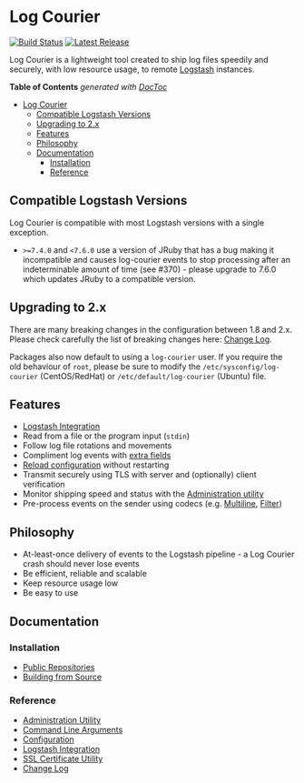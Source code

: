 # Log Courier

[![Build Status](https://img.shields.io/travis/driskell/log-courier/master.svg)](https://travis-ci.org/driskell/log-courier)
[![Latest Release](https://img.shields.io/github/release/driskell/log-courier.svg)](https://github.com/driskell/log-courier/releases/latest)

Log Courier is a lightweight tool created to ship log files speedily and
securely, with low resource usage, to remote [Logstash](http://logstash.net)
instances.

<!-- START doctoc generated TOC please keep comment here to allow auto update -->
<!-- DON'T EDIT THIS SECTION, INSTEAD RE-RUN doctoc TO UPDATE -->
**Table of Contents**  *generated with [DocToc](https://github.com/thlorenz/doctoc)*

- [Log Courier](#log-courier)
  - [Compatible Logstash Versions](#compatible-logstash-versions)
  - [Upgrading to 2.x](#upgrading-to-2x)
  - [Features](#features)
  - [Philosophy](#philosophy)
  - [Documentation](#documentation)
    - [Installation](#installation)
    - [Reference](#reference)

<!-- END doctoc generated TOC please keep comment here to allow auto update -->

## Compatible Logstash Versions

Log Courier is compatible with most Logstash versions with a single exception.

* `>=7.4.0` and `<7.6.0` use a version of JRuby that has a bug making it incompatible
  and causes log-courier events to stop processing after an indeterminable amount
  of time (see #370) - please upgrade to 7.6.0 which updates JRuby to a compatible
  version.


## Upgrading to 2.x

There are many breaking changes in the configuration between 1.8 and 2.x. Please
check carefully the list of breaking changes here:
[Change Log](CHANGELOG.md#200).

Packages also now default to using a `log-courier` user. If you require the old
behaviour of `root`, please be sure to modify the `/etc/sysconfig/log-courier`
(CentOS/RedHat) or `/etc/default/log-courier` (Ubuntu) file.

## Features

* [Logstash Integration](docs/LogstashIntegration.md)
* Read from a file or the program input (`stdin`)
* Follow log file rotations and movements
* Compliment log events with [extra fields](docs/Configuration.md#fields)
* [Reload configuration](docs/Configuration.md#reloading) without restarting
* Transmit securely using TLS with server and (optionally) client verification
* Monitor shipping speed and status with the
[Administration utility](docs/AdministrationUtility.md)
* Pre-process events on the sender using codecs
(e.g. [Multiline](docs/codecs/Multiline.md), [Filter](docs/codecs/Filter.md))

## Philosophy

* At-least-once delivery of events to the Logstash pipeline - a Log Courier
crash should never lose events
* Be efficient, reliable and scalable
* Keep resource usage low
* Be easy to use

## Documentation

### Installation

* [Public Repositories](docs/PublicRepositories.md)
* [Building from Source](docs/BuildingFromSource.md)

### Reference

* [Administration Utility](docs/AdministrationUtility.md)
* [Command Line Arguments](docs/CommandLineArguments.md)
* [Configuration](docs/Configuration.md)
* [Logstash Integration](docs/LogstashIntegration.md)
* [SSL Certificate Utility](docs/SSLCertificateUtility.md)
* [Change Log](CHANGELOG.md)
